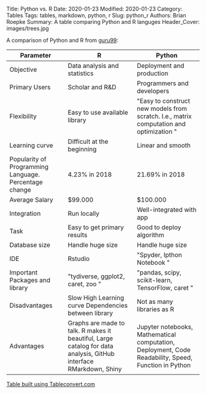 Title: Python vs. R
Date: 2020-01-23
Modified: 2020-01-23
Category: Tables
Tags: tables, markdown, python, r
Slug: python_r
Authors: Brian Roepke
Summary: A table comparing Python and R languges
Header_Cover: images/trees.jpg


A comparison of Python and R from [guru99](https://www.guru99.com/r-vs-python.html):

| **Parameter**                                          | **R**                                                                                                           | **Python**                                                                                                                                   |
|--------------------------------------------------------|-----------------------------------------------------------------------------------------------------------------|----------------------------------------------------------------------------------------------------------------------------------------------|
| Objective                                              | Data analysis and statistics                                                                                    | Deployment and production                                                                                                                    |
| Primary Users                                          | Scholar and R&D                                                                                                 | Programmers and developers                                                                                                                   |
| Flexibility                                            | Easy to use available library                                                                                   | "Easy to construct new models from scratch\. I\.e\., matrix computation and optimization "                                                   |
| Learning curve                                         | Difficult at the beginning                                                                                      | Linear and smooth                                                                                                                            |
| Popularity of Programming Language\. Percentage change | 4\.23% in 2018                                                                                                  | 21\.69% in 2018                                                                                                                              |
| Average Salary                                         | $99\.000                                                                                                        | $100\.000                                                                                                                                    |
| Integration                                            | Run locally                                                                                                     | Well\-integrated with app                                                                                                                    |
| Task                                                   | Easy to get primary results                                                                                     | Good to deploy algorithm                                                                                                                     |
| Database size                                          | Handle huge size                                                                                                | Handle huge size                                                                                                                             |
| IDE                                                    | Rstudio                                                                                                         | "Spyder, Ipthon Notebook "                                                                                                                   |
| Important Packages and library                         | "tydiverse, ggplot2, caret, zoo "                                                                               | "pandas, scipy, scikit\-learn, TensorFlow, caret "                                                                                           |
| Disadvantages                                          | Slow High Learning curve Dependencies between library                                                           | Not as many libraries as R                                                                                                                   |
| Advantages                                             | Graphs are made to talk. R makes it beautiful, Large catalog for data analysis, GitHub interface RMarkdown, Shiny | Jupyter notebooks, Mathematical computation, Deployment, Code Readability, Speed, Function in Python |




[Table built using Tableconvert.com](https://tableconvert.com)

